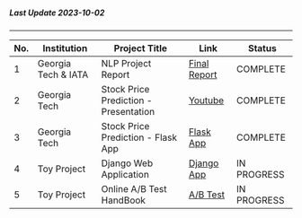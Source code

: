 ##### Last Update 2023-10-02
---
| No. | Institution | Project Title | Link | Status |
|-----------|-----------|-----------|-----------|-----------|
| 1 | Georgia Tech & IATA | NLP Project Report | [Final Report](https://drive.google.com/file/d/1SXueoSRs_-DWuFOUpSkaAPFTFfsgVhpn/view) | COMPLETE |
| 2 | Georgia Tech | Stock Price Prediction - Presentation | [Youtube](https://youtu.be/suWANYxdGC0) | COMPLETE |
| 3 | Georgia Tech | Stock Price Prediction - Flask App | [Flask App](https://github.com/Hazel-Yeom/Hazel-Public-Portfolio/tree/main/project_stock_prediction_demo) | COMPLETE |
| 4 | Toy Project | Django Web Application |[Django App](https://github.com/Hazel-Yeom/Hazel-Public-Portfolio/tree/main/project_web_application)| IN PROGRESS |
| 5 | Toy Project | Online A/B Test HandBook | [A/B Test](https://github.com/Hazel-Yeom/Hazel-Public-Portfolio/tree/main/project_ab_test) | IN PROGRESS |
